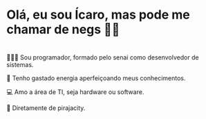 # Olá, eu sou Ícaro, mas pode me chamar de negs 🤙🏿
#

👨🏿‍💻 Sou programador, formado pelo senai como desenvolvedor de sistemas.

🧠 Tenho gastado energia aperfeiçoando meus conhecimentos.

💻 Amo a área de TI, seja hardware ou software.

🌴 Diretamente de pirajacity.

<!-- #
<div style="display: inline_block"><br>
 <img align="center" height="30" width="40" src="https://raw.githubusercontent.com/devicons/devicon/master/icons/git/git-original.svg">
 <img align="center" height="30" width="40" src="https://raw.githubusercontent.com/devicons/devicon/master/icons/c/c-original.svg">
</div> -->
